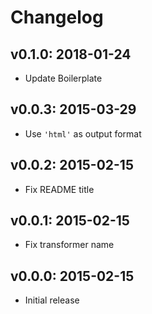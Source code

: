 # Changelog

## v0.1.0: 2018-01-24

- Update Boilerplate

## v0.0.3: 2015-03-29

- Use `'html'` as output format

## v0.0.2: 2015-02-15

- Fix README title

## v0.0.1: 2015-02-15

- Fix transformer name

## v0.0.0: 2015-02-15

- Initial release
